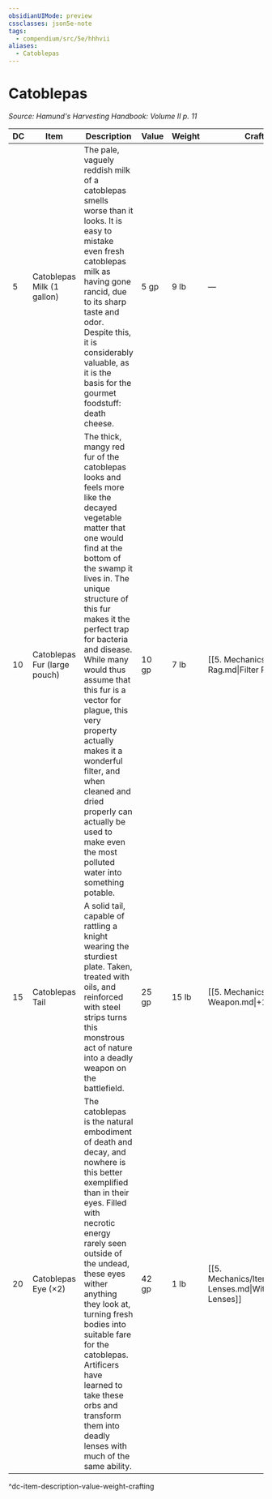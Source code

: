 ```yaml
---
obsidianUIMode: preview
cssclasses: json5e-note
tags:
  - compendium/src/5e/hhhvii
aliases:
  - Catoblepas
---
```

# Catoblepas
*Source: Hamund's Harvesting Handbook: Volume II p. 11* 

| DC | Item | Description | Value | Weight | Crafting |
|----|------|-------------|-------|--------|----------|
| 5 | Catoblepas Milk (1 gallon) | The pale, vaguely reddish milk of a catoblepas smells worse than it looks. It is easy to mistake even fresh catoblepas milk as having gone rancid, due to its sharp taste and odor. Despite this, it is considerably valuable, as it is the basis for the gourmet foodstuff: death cheese. | 5 gp | 9 lb | — |
| 10 | Catoblepas Fur (large pouch) | The thick, mangy red fur of the catoblepas looks and feels more like the decayed vegetable matter that one would find at the bottom of the swamp it lives in. The unique structure of this fur makes it the perfect trap for bacteria and disease. While many would thus assume that this fur is a vector for plague, this very property actually makes it a wonderful filter, and when cleaned and dried properly can actually be used to make even the most polluted water into something potable. | 10 gp | 7 lb | [[5. Mechanics/Items/Filter Rag.md\|Filter Rag]] |
| 15 | Catoblepas Tail | A solid tail, capable of rattling a knight wearing the sturdiest plate. Taken, treated with oils, and reinforced with steel strips turns this monstrous act of nature into a deadly weapon on the battlefield. | 25 gp | 15 lb | [[5. Mechanics/Items/1 Weapon.md\|+1 Flail]] |
| 20 | Catoblepas Eye (×2) | The catoblepas is the natural embodiment of death and decay, and nowhere is this better exemplified than in their eyes. Filled with necrotic energy rarely seen outside of the undead, these eyes wither anything they look at, turning fresh bodies into suitable fare for the catoblepas. Artificers have learned to take these orbs and transform them into deadly lenses with much of the same ability. | 42 gp | 1 lb | [[5. Mechanics/Items/Withering Lenses.md\|Withering Lenses]] |
^dc-item-description-value-weight-crafting
